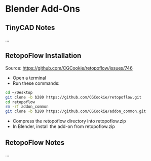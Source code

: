 # Blender Add-Ons

## TinyCAD Notes

...

## RetopoFlow Installation

Source: <https://github.com/CGCookie/retopoflow/issues/746>

- Open a terminal
- Run these commands:

```bash
cd ~/Desktop
git clone -b b280 https://github.com/CGCookie/retopoflow.git
cd retopoflow
rm -rf addon_common
git clone -b b280 https://github.com/CGCookie/addon_common.git
```

- Compress the retopoflow directory into retopoflow.zip
- In Blender, install the add-on from retopoflow.zip

## RetopoFlow Notes

...

